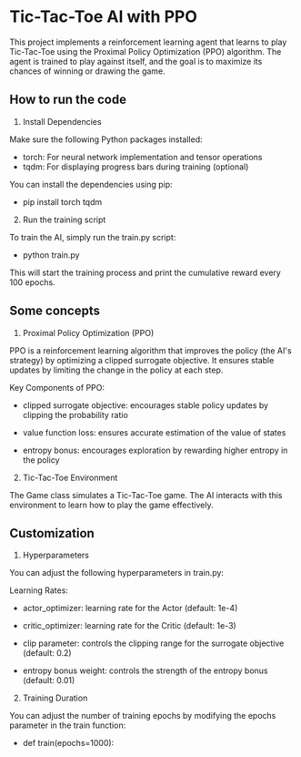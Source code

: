 # Tic-Tac-Toe AI with PPO
This project implements a reinforcement learning agent that learns to play Tic-Tac-Toe using the Proximal Policy Optimization (PPO) algorithm. The agent is trained to play against itself, and the goal is to maximize its chances of winning or drawing the game.

## How to run the code
1. Install Dependencies

Make sure the following Python packages installed:
- torch: For neural network implementation and tensor operations
- tqdm: For displaying progress bars during training (optional)

You can install the dependencies using pip:
- pip install torch tqdm

2. Run the training script

To train the AI, simply run the train.py script:
- python train.py

This will start the training process and print the cumulative reward every 100 epochs.

## Some concepts
1. Proximal Policy Optimization (PPO)

PPO is a reinforcement learning algorithm that improves the policy (the AI's strategy) by optimizing a clipped surrogate objective. It ensures stable updates by limiting the change in the policy at each step.

Key Components of PPO:

- clipped surrogate objective: encourages stable policy updates by clipping the probability ratio

- value function loss: ensures accurate estimation of the value of states

- entropy bonus: encourages exploration by rewarding higher entropy in the policy

2. Tic-Tac-Toe Environment

The Game class simulates a Tic-Tac-Toe game. The AI interacts with this environment to learn how to play the game effectively.

## Customization
1. Hyperparameters

You can adjust the following hyperparameters in train.py:

Learning Rates:

- actor_optimizer: learning rate for the Actor (default: 1e-4)

- critic_optimizer: learning rate for the Critic (default: 1e-3)

- clip parameter: controls the clipping range for the surrogate objective (default: 0.2)
  
- entropy bonus weight: controls the strength of the entropy bonus (default: 0.01)

2. Training Duration

You can adjust the number of training epochs by modifying the epochs parameter in the train function:

- def train(epochs=1000):
